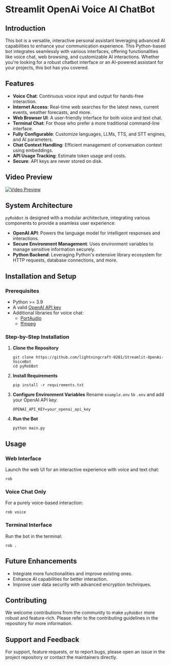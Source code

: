 # Streamlit OpenAi Voice AI ChatBot

## Introduction

This bot is a versatile, interactive personal assistant leveraging advanced AI capabilities to enhance your communication experience. This Python-based bot integrates seamlessly with various interfaces, offering functionalities like voice chat, web browsing, and customizable AI interactions. Whether you're looking for a robust chatbot interface or an AI-powered assistant for your projects, this bot has you covered.

## Features

- **Voice Chat**: Continuous voice input and output for hands-free interaction.
- **Internet Access**: Real-time web searches for the latest news, current events, weather forecasts, and more.
- **Web Browser UI**: A user-friendly interface for both voice and text chat.
- **Terminal Chat**: For those who prefer a more traditional command-line interface.
- **Fully Configurable**: Customize languages, LLMs, TTS, and STT engines, and AI parameters.
- **Chat Context Handling**: Efficient management of conversation context using embeddings.
- **API Usage Tracking**: Estimate token usage and costs.
- **Secure**: API keys are never stored on disk.

## Video Preview

[![Video Preview](https://github.com/paulovcmedeiros/pyRobBot/blob/main/pyrobbot/app/data/assistant_avatar.png?raw=true)](https://pyrobbot.streamlit.app)

## System Architecture

`pyRobBot` is designed with a modular architecture, integrating various components to provide a seamless user experience:

- **OpenAI API**: Powers the language model for intelligent responses and interactions.
- **Secure Environment Management**: Uses environment variables to manage sensitive information securely.
- **Python Backend**: Leveraging Python's extensive library ecosystem for HTTP requests, database connections, and more.

## Installation and Setup

### Prerequisites

- Python >= 3.9
- A valid [OpenAI API key](https://platform.openai.com/account/api-keys)
- Additional libraries for voice chat:
  - [PortAudio](https://www.portaudio.com/docs/v19-doxydocs/index.html)
  - [ffmpeg](https://ffmpeg.org/download.html)

### Step-by-Step Installation

1. **Clone the Repository**
    ```shell
    git clone https://github.com/lightningcraft-0201/Streamlit-OpenAi-VoiceBot
    cd pyRobBot
    ```

2. **Install Requirements**
    ```shell
    pip install -r requirements.txt
    ```

3. **Configure Environment Variables**
    Rename `example.env` to `.env` and add your OpenAI API key:
    ```env
    OPENAI_API_KEY=your_openai_api_key
    ```

4. **Run the Bot**
    ```shell
    python main.py
    ```

## Usage

### Web Interface
Launch the web UI for an interactive experience with voice and text chat:
```shell
rob
```

### Voice Chat Only
For a purely voice-based interaction:
```shell
rob voice
```

### Terminal Interface
Run the bot in the terminal:
```shell
rob .
```

## Future Enhancements

- Integrate more functionalities and improve existing ones.
- Enhance AI capabilities for better interaction.
- Improve user data security with advanced encryption techniques.

## Contributing

We welcome contributions from the community to make `pyRobBot` more robust and feature-rich. Please refer to the contributing guidelines in the repository for more information.

## Support and Feedback

For support, feature requests, or to report bugs, please open an issue in the project repository or contact the maintainers directly.